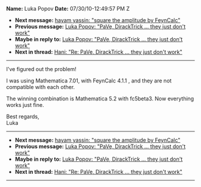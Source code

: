 **Name:** Luka Popov
**Date:** 07/30/10-12:49:57 PM Z

  - **Next message:** [hayam yassin: "square the amplitude by
    FeynCalc"](0615.html)
  - **Previous message:** [Luka Popov: "PaVe, DirackTrick ... they just
    don't work"](0613.html)
  - **Maybe in reply to:** [Luka Popov: "PaVe, DirackTrick ... they just
    don't work"](0613.html)
  - **Next in thread:** [Hani: "Re: PaVe, DirackTrick ... they just
    don't work"](0631.html)

-----

I've figured out the problem\!  

I was using Mathematica 7.01, with FeynCalc 4.1.1 , and they are not
compatible with each other.  

The winning combination is Mathematica 5.2 with fc5beta3. Now everything
works just fine.  

Best regards,  
Luka  

-----

  - **Next message:** [hayam yassin: "square the amplitude by
    FeynCalc"](0615.html)
  - **Previous message:** [Luka Popov: "PaVe, DirackTrick ... they just
    don't work"](0613.html)
  - **Maybe in reply to:** [Luka Popov: "PaVe, DirackTrick ... they just
    don't work"](0613.html)
  - **Next in thread:** [Hani: "Re: PaVe, DirackTrick ... they just
    don't work"](0631.html)

-----

